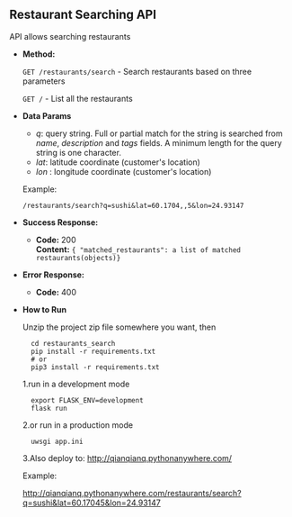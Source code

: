 **Restaurant Searching API**
----
  API allows searching restaurants
 
* **Method:**
   
  `GET /restaurants/search` - Search restaurants based on three parameters
  
  `GET /` - List all the restaurants
  
* **Data Params**
    - _q_: query string. Full or partial match for the string is searched from _name_, _description_ and _tags_ fields. A minimum length for the query string is one character.
    - _lat_: latitude coordinate (customer's location)
    - _lon_ : longitude coordinate (customer's location)
    
    Example:

    `/restaurants/search?q=sushi&lat=60.1704,,5&lon=24.93147`

  
* **Success Response:**

  * **Code:** 200 <br />
    **Content:** `{ "matched_restaurants": a list of matched restaurants(objects)}`

* **Error Response:**

  * **Code:** 400 <br />
  
* **How to Run**

    Unzip the project zip file somewhere you want, then
    
        cd restaurants_search
        pip install -r requirements.txt
        # or
        pip3 install -r requirements.txt

	1.run in a development mode
	    
        export FLASK_ENV=development
        flask run
        
    2.or run in a production mode
   
        uwsgi app.ini 
   
    3.Also deploy to: 
    http://qianqianq.pythonanywhere.com/

    Example:
    
    http://qianqianq.pythonanywhere.com/restaurants/search?q=sushi&lat=60.17045&lon=24.93147
    
 

